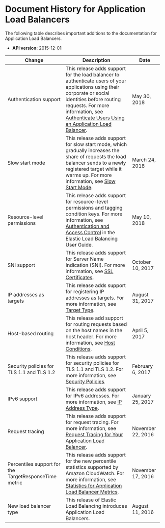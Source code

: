 # Document History for Application Load Balancers<a name="doc-history"></a>

The following table describes important additions to the documentation for Application Load Balancers\.
+ **API version:** 2015\-12\-01


| Change | Description | Date | 
| --- | --- | --- | 
| Authentication support | This release adds support for the load balancer to authenticate users of your applications using their corporate or social identities before routing requests\. For more information, see [Authenticate Users Using an Application Load Balancer](listener-authenticate-users.md)\. | May 30, 2018 | 
| Slow start mode | This release adds support for slow start mode, which gradually increases the share of requests the load balancer sends to a newly registered target while it warms up\. For more information, see [Slow Start Mode](load-balancer-target-groups.md#slow-start-mode)\. | March 24, 2018 | 
| Resource\-level permissions | This release adds support for resource\-level permissions and tagging condition keys\. For more information, see [Authentication and Access Control](http://docs.aws.amazon.com/elasticloadbalancing/latest/userguide/load-balancer-authentication-access-control.html) in the Elastic Load Balancing User Guide\. | May 10, 2018 | 
| SNI support | This release adds support for Server Name Indication \(SNI\)\. For more information, see [SSL Certificates](create-https-listener.md#https-listener-certificates)\. | October 10, 2017 | 
| IP addresses as targets | This release adds support for registering IP addresses as targets\. For more information, see [Target Type](load-balancer-target-groups.md#target-type)\. | August 31, 2017 | 
| Host\-based routing | This release add support for routing requests based on the host names in the host header\. For more information, see [Host Conditions](load-balancer-listeners.md#host-conditions)\. | April 5, 2017 | 
| Security policies for TLS 1\.1 and TLS 1\.2 | This release adds support for security policies for TLS 1\.1 and TLS 1\.2\. For more information, see [Security Policies](create-https-listener.md#describe-ssl-policies)\. | February 6, 2017 | 
| IPv6 support | This release adds support for IPv6 addresses\. For more information, see [IP Address Type](application-load-balancers.md#ip-address-type)\. | January 25, 2017 | 
| Request tracing | This release adds support for request tracing\. For more information, see [Request Tracing for Your Application Load Balancer](load-balancer-request-tracing.md)\. | November 22, 2016 | 
| Percentiles support for the TargetResponseTime metric | This release adds support for the new percentile statistics supported by Amazon CloudWatch\. For more information, see [Statistics for Application Load Balancer Metrics](load-balancer-cloudwatch-metrics.md#metric-statistics)\. | November 17, 2016 | 
| New load balancer type | This release of Elastic Load Balancing introduces Application Load Balancers\. | August 11, 2016 | 